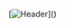 [![Header](https://raw.githubusercontent.com/MohnnadBahaa/MohnnadBahaaMohnnadBahaa/gif/giphy.gif"Header")]()
